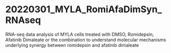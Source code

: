 # 20220301_MYLA_RomiAfaDimSyn_RNAseq
RNA-seq data analysis of MYLA cells treated with DMSO, Romidepsin, Afatinib Dimaleate or the combination to understand molecular mechanisms underlying synergy between romidepsin and afatinib dimaleate

